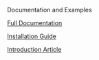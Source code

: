 Documentation and Examples

[Full Documentation](fullDocumentation/full.md)

[Installation Guide](Installation/installing.html)

[Introduction Article](Article/article.md)

